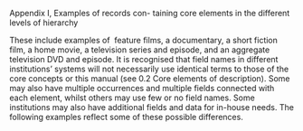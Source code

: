 Appendix I, Examples of records con-
taining core elements in the different
levels of hierarchy

These include examples of  feature films, a documentary, a short fiction film, a home
movie, a television series and episode, and an aggregate television DVD and episode. It
is recognised that field names in different institutions’ systems will not necessarily use
identical terms to those of the core concepts or this manual (see 0.2 Core elements of
description).  Some  may  also  have  multiple  occurrences  and  multiple  fields  connected
with each element, whilst others may use few or no field names. Some institutions may
also have additional fields and data for in-house needs. The following examples reflect
some of these possible differences.
